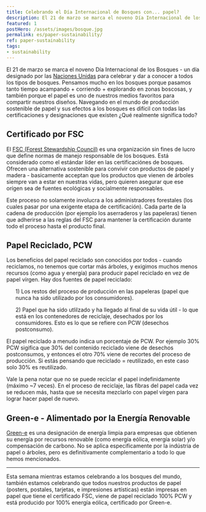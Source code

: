```yaml
---
title: Celebrando el Día Internacional de Bosques con... papel?
description: El 21 de marzo se marca el noveno Día Internacional de los Bosques - un día designado por las Naciones Unidas para celebrar y dar a conocer a todos los tipos de bosques. Pensamos mucho en los bosques porque pasamos tanto tiempo acampando/corriendo/explorando en zonas boscosas, y también porque el papel es uno de nuestros medios favoritos para compartir nuestros diseños.
featured: 1
postHero: /assets/images/bosque.jpg
permalink: es/paper-sustainability/
ref: paper-sustainability
tags:
- sustainability
---
```

El 21 de marzo se marca el noveno Día Internacional de los Bosques - un día designado por las <a href="https://www.un.org/en/observances/forests-and-trees-day" title="UN International Day of Forests">Naciones Unidas</a> para celebrar y dar a conocer a todos los tipos de bosques. Pensamos mucho en los bosques porque pasamos tanto tiempo acampando + corriendo + explorando en zonas boscosas, y también porque el papel es uno de nuestros medios favoritos para compartir nuestros diseños. Navegando en el mundo de producción sostenible de papel y sus efectos a los bosques es difícil con todas las certificaciones y designaciones que existen ¿Qué realmente significa todo?

<h2>Certificado por FSC</h2>
El <a href="https://us.fsc.org/en-us" title="Forest Stewardship Council">FSC (Forest Stewardship Council)</a> es una organización sin fines de lucro que define normas de manejo responsable de los bosques. Está considerado como el estándar líder en las certificaciónes de bosques. Ofrecen una alternativa sostenible para convivir con productos de papel y madera - basicamente acceptan que los productos que vienen de árboles siempre van a estar en nuestras vidas, pero quieren asegurar que ese orígen sea de fuentes ecológicas y socialmente responsables.

Este proceso no solamente involucra a los administradores forestales (los cuales pasar por una exigente etapa de certificación). Cada parte de la cadena de producción (por ejemplo los aserraderos y las papeleras) tienen que adherirse a las reglas del FSC para mantener la certificación durante todo el proceso hasta el producto final.

<h2>Papel Reciclado, PCW</h2>
Los beneficios del papel reciclado son conocidos por todos - cuando reciclamos, no tenemos que cortar más árboles, y exigimos muchos menos recursos (como agua y energía) para producir papel reciclado en vez de papel vírgen. Hay dos fuentes de papel reciclado:


<ul>1) Los restos del proceso de producción en las papeleras (papel que nunca ha sido utilizado por los consumidores).</ul>
<ul>2) Papel que ha sido utlilzado y ha llegado al final de su vida útil - lo que está en los contenedores de reciclaje, desechados por los consumidores.  Esto es lo que se refiere con PCW (desechos postconsumo).</ul>


El papel reciclado a menudo indica un porcentaje de PCW. Por ejemplo 30% PCW sigifica que 30% del contenido reciclado viene de desechos postconsumos, y entonces el otro 70% viene de recortes del proceso de producción. Si estás pensando que reciclado = reutilizado, en este caso solo 30% es reutilizado.

Vale la pena notar que no se puede reciclar el papel indefinidamente (máximo ~7 veces). En el proceso de reciclaje, las fibras del papel cada vez se reducen más, hasta que se necesita mezclarlo con papel vírgen para lograr hacer papel de nuevo.

<h2>Green-e - Alimentado por la Energía Renovable</h2>
<a href="https://www.green-e.org/" title="Green E">Green-e</a> es una designación de energía limpia para empresas que obtienen su energía por recursos renovable (como energía eólica, energía solar) y/o compensación de carbono. No se aplica especificamente por la indústria de papel o árboles, pero es definitivamente complementario a todo lo que hemos mencionados.

***
Esta semana mientras estamos celebrando a los bosques del mundo, también estamos celebrando que todos nuestros productos de papel (posters, postales, tarjetas, e impresiones artísticas) están impresas en papel que tiene el certificado FSC, viene de papel reciclado 100% PCW y está producido por 100% energía eólica, certificado por Green-e.
